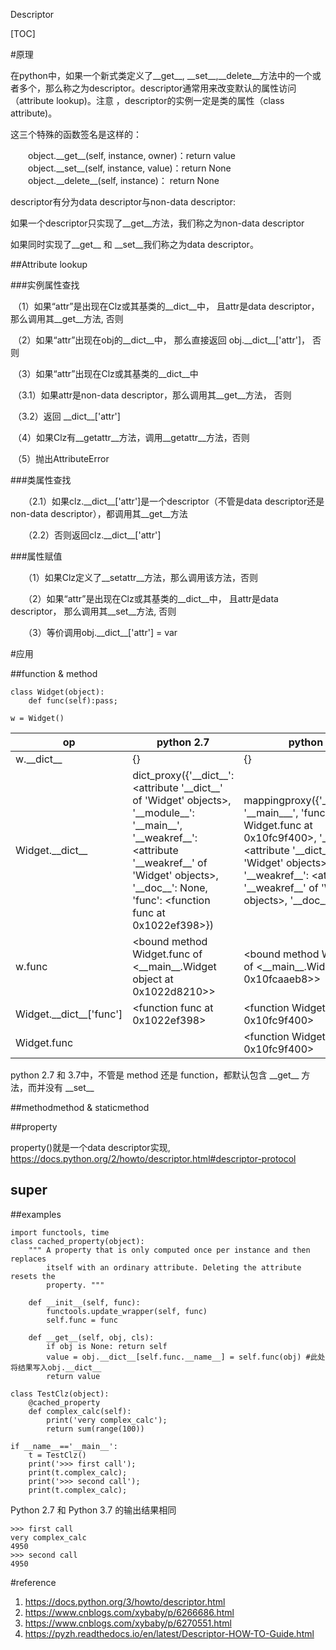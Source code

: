 Descriptor

[TOC]

#原理

在python中，如果一个新式类定义了\_\_get\_\_, \_\_set\_\_,\_\_delete\_\_方法中的一个或者多个，那么称之为descriptor。descriptor通常用来改变默认的属性访问（attribute lookup)。注意 ，descriptor的实例一定是类的属性（class attribute)。

这三个特殊的函数签名是这样的：

　　object.\_\_get\_\_(self, instance, owner)：return value
　　object.\_\_set\_\_(self, instance, value)：return None
　　object.\_\_delete\_\_(self, instance)： return None



descriptor有分为data descriptor与non-data descriptor:

如果一个descriptor只实现了\_\_get\_\_方法，我们称之为non-data descriptor

如果同时实现了\_\_get\_\_ 和  \_\_set\_\_我们称之为data descriptor。



##Attribute lookup

###实例属性查找

​    （1）如果“attr”是出现在Clz或其基类的\_\_dict\_\_中， 且attr是data descriptor， 那么调用其\_\_get\_\_方法, 否则

​    （2）如果“attr”出现在obj的\_\_dict\_\_中， 那么直接返回 obj.\_\_dict\_\_['attr']， 否则

​    （3）如果“attr”出现在Clz或其基类的\_\_dict\_\_中

​        （3.1）如果attr是non-data descriptor，那么调用其\_\_get\_\_方法， 否则

​        （3.2）返回 \_\_dict\_\_['attr']

​    （4）如果Clz有\_\_getattr\_\_方法，调用\_\_getattr\_\_方法，否则

​    （5）抛出AttributeError 

###类属性查找

　　（2.1）如果clz.\_\_dict\_\_['attr']是一个descriptor（不管是data descriptor还是non-data descriptor），都调用其\_\_get\_\_方法

　　（2.2）否则返回clz.\_\_dict\_\_['attr']


###属性赋值

　　（1）如果Clz定义了\_\_setattr\_\_方法，那么调用该方法，否则

　　（2）如果“attr”是出现在Clz或其基类的\_\_dict\_\_中， 且attr是data descriptor， 那么调用其\_\_set\_\_方法, 否则

　　（3）等价调用obj.\_\_dict\_\_['attr'] = var 



#应用

##function & method

```
class Widget(object):
	def func(self):pass;

w = Widget()
```



| op                      | python 2.7                                                   | python 3.7                                                   |
| ----------------------- | ------------------------------------------------------------ | ------------------------------------------------------------ |
| w.\_\_dict\_\_          | {}                                                           | {}                                                           |
| Widget.\_\_dict\_\_     | dict_proxy({'\_\_dict\_\_': <attribute '\_\_dict\_\_' of 'Widget' objects>, '\_\_module\_\_': '\_\_main\_\_', '\_\_weakref\_\_': <attribute '\_\_weakref\_\_' of 'Widget' objects>, '\_\_doc\_\_': None, 'func': <function func at 0x1022ef398>}) | mappingproxy({'\_\_module_\_\_': '\_\_main_\_\_', 'func': <function Widget.func at 0x10fc9f400>, '\_\_dict\_\_': <attribute '\_\_dict\_\_' of 'Widget' objects>, '\_\_weakref\_\_': <attribute '\_\_weakref\_\_' of 'Widget' objects>, '\_\_doc\_\_': None}) |
| w.func                  | <bound method Widget.func of <\_\_main\_\_.Widget object at 0x1022d8210>> | <bound method Widget.func of <\_\_main\_\_.Widget object at 0x10fcaaeb8>> |
| Widget.\_\_dict\_\_['func'] | <function func at 0x1022ef398>                               | <function Widget.func at 0x10fc9f400>                        |
| Widget.func             | <unbound method Widget.func>                                 | <function Widget.func at 0x10fc9f400>                        |



python 2.7  和 3.7中，不管是 method 还是 function，都默认包含 \_\_get\_\_  方法，而并没有 \_\_set\_\_

##methodmethod & staticmethod



##property

property()就是一个data descriptor实现, https://docs.python.org/2/howto/descriptor.html#descriptor-protocol 



## super



##examples


```
import functools, time
class cached_property(object):
    """ A property that is only computed once per instance and then replaces
        itself with an ordinary attribute. Deleting the attribute resets the
        property. """

    def __init__(self, func):
        functools.update_wrapper(self, func)
        self.func = func
    
    def __get__(self, obj, cls):
        if obj is None: return self
        value = obj.__dict__[self.func.__name__] = self.func(obj) #此处将结果写入obj.__dict__
        return value

class TestClz(object):
    @cached_property
    def complex_calc(self):
        print('very complex_calc');
        return sum(range(100))

if __name__=='__main__':
    t = TestClz()
    print('>>> first call');
    print(t.complex_calc);
    print('>>> second call');
    print(t.complex_calc);
```

Python 2.7 和 Python 3.7 的输出结果相同
```
>>> first call
very complex_calc
4950
>>> second call
4950
```



#reference

1.  https://docs.python.org/3/howto/descriptor.html 
2. https://www.cnblogs.com/xybaby/p/6266686.html
3. https://www.cnblogs.com/xybaby/p/6270551.html 
4. https://pyzh.readthedocs.io/en/latest/Descriptor-HOW-TO-Guide.html 